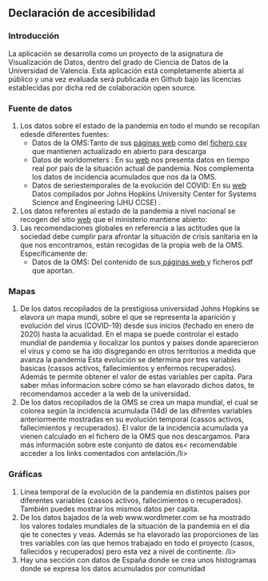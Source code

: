 ## Declaración de accesibilidad

### Introducción

La aplicación se desarrolla como un proyecto de la asignatura de Visualización de Datos, dentro del grado de Ciencia de Datos de la Universidad de Valencia. Esta aplicación está completamente abierta al público y una vez evaluada será publicada en Github bajo las licencias establecidas por dicha red de colaboración open source.

### Fuente de datos

<ol>
<li> Los datos sobre el estado de la pandemia en todo el mundo se recopilan edesde diferentes fuentes:
	<ul> <li type="circle"> Datos de la OMS:Tanto de sus <a href="https://covid19.who.int/">páginas web</a> como del <a href="https://covid19.who.int/WHO-COVID-19-global-table-data.csv"> fichero csv </a>que mantienen actualizado en abierto para descarga </li></ul>	
	<ul> <li type="circle"> Datos de  worldometers :    En su <a href='https://www.worldometers.info/coronavirus/'>web</a> nos presenta datos en tiempo real por país de la situación actual de pandemia. Nos complementa los datos de incidencia acumulados que nos da la OMS. </li></ul>	
	<ul> <li type="circle"> Datos de  seriestemporales de la evolución del COVID:    En su <a href='https://data.humdata.org/dataset/novel-coronavirus-2019-ncov-cases'>web</a>  Datos compilados por  Johns Hopkins University Center for Systems Science and Engineering (JHU CCSE) . </li></ul>	
</li>
<li>
Los datos referentes al estado de la pandemia a nivel nacional se recogen del sitio <a href="https://dadesobertes.gva.es/dataset/385d7d96-693b-4361-a00f-4e72b30a3695/resource/4dc944c0-c70a-474a-9cb6-288d218a93b7/download/covid-19-total-acumulado-de-casos-confirmados-pcr-altas-epidemiologicas-personas-fallecidas-y-da.csv">web</a> que el ministerio mantiene abierto:
</li>
 
<li>
  Las recomendaciones globales en referencia a las actitudes que la sociedad debe cumplir para afrontar la situación de crisis sanitaria en la que nos encontramos, están recogidas de la propia web de la OMS. Específicamente de:

 <ul><li type="circle">Datos de la OMS: Del contenido de sus<a href="https://covid19.who.int/"> páginas web </a> y ficheros pdf que aportan.</li></ul>
</li>
 </ol>


### Mapas

<ol>
<li> De los datos recopilados de la prestigiosa universidad Johns Hopkins se elavora un mapa mundi, sobre el que se representa la aparición y evolución del virus (COVID-19) desde sus inicios (fechado en enero de 2020) hasta la acualidad.
     En el mapa se puede controlar el estado mundial de pandemia y liocalizar los puntos y países donde aparecieron el virus y como se ha ido disgregando en otros territorios a medida que avanza la pandemia Esta evolución se determina por 
     tres variables basicas (cassos activos, fallecimientos y enfermos recuperados). Además te permite obtener el valor de estas variables per capita. Para saber mñas informacion sobre cómo se han elavorado dichos datos, te recomendamos 
     acceder a la web de la universidad. 
      
</li>
<li> De los datos recopilados de la OMS se crea un mapa mundial, el cual se colorea según la incidencia acumulada (14d) de las difrentes variables anteriormente mostradas en su evolución temporal (cassos activos, fallecimientos y recuperados).
     El valor de la incidencia acumulada ya vienen calculado en el fichero de la OMS que nos descargamos. Para más información sobre este conjunto de datos es< recomendable acceder a los links comentados con antelación./li>
</ol>


### Gráficas

<ol>
<li>  Linea temporal de la evolución de la pandemia en distintos paises por diferentes variables (cassos activos, fallecimientos o recuperados). También puedes mostrar los mismos datos per capita.</li>
</li>
<li> De los datos bajados de la web www.wordlmeter.com se ha mostrádo los valores todales mundiales de la situación de la pandemia en el día qie te conectes y veas. Además se ha elavorado las proporciones de las 
      tres variables con las que hemos trabajado en todo el proyecto (casos, fallecidos y recuperados) pero esta vez a nivel de continente. /li>
<li> Hay una sección con datos de España donde se crea unos histogramas donde se expresa los datos acumulados por comunidad </li>

 </ol>